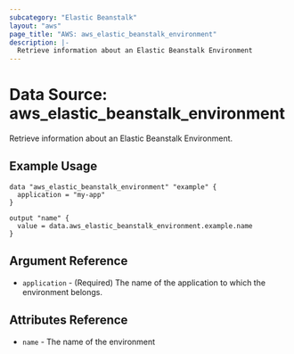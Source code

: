 ```yaml
---
subcategory: "Elastic Beanstalk"
layout: "aws"
page_title: "AWS: aws_elastic_beanstalk_environment"
description: |-
  Retrieve information about an Elastic Beanstalk Environment
---
```


# Data Source: aws_elastic_beanstalk_environment

Retrieve information about an Elastic Beanstalk Environment.

## Example Usage

```hcl
data "aws_elastic_beanstalk_environment" "example" {
  application = "my-app"
}

output "name" {
  value = data.aws_elastic_beanstalk_environment.example.name
}
```

## Argument Reference

* `application` - (Required) The name of the application to which the environment belongs.

## Attributes Reference

* `name` - The name of the environment

